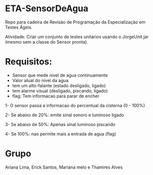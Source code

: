 # ETA-SensorDeAgua
Repo para cadeira de Revisão de Programação da Especialização em Testes Ágeis. 

Atividade:
Criar um conjunto de testes unitários usando o JorgeUnit.jar (mesmo sem a classe do Sensor pronta).

Requisitos:
=========================

- Sensor que mede nivel de agua continuamente
-  Valor atual do nivel da agua
- tem um alto-falante (estado desligado, ligado)
- tem alarme visual (desligado, piscando, ligado)
- flag: Tem informacao para parar de encher

1- O sensor passa a informacao do percentual da cisterna (0 - 100%)

2- Se abaixo de 20%: emite sinal sonoro e luminoso ligado
   
3- Se abaixo de 50%: Apenas sinal luminoso piscando

4- Se 100%: nao permite mais a entrada de agua (flag)

# Grupo
Ariana Lima, Erick Santos, Mariana melo e Thamires Alves
